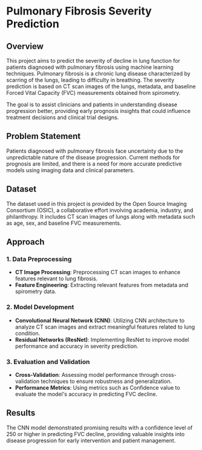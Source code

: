 # Pulmonary Fibrosis Severity Prediction

## Overview

This project aims to predict the severity of decline in lung function for patients diagnosed with pulmonary fibrosis using machine learning techniques. Pulmonary fibrosis is a chronic lung disease characterized by scarring of the lungs, leading to difficulty in breathing. The severity prediction is based on CT scan images of the lungs, metadata, and baseline Forced Vital Capacity (FVC) measurements obtained from spirometry.

The goal is to assist clinicians and patients in understanding disease progression better, providing early prognosis insights that could influence treatment decisions and clinical trial designs.

## Problem Statement

Patients diagnosed with pulmonary fibrosis face uncertainty due to the unpredictable nature of the disease progression. Current methods for prognosis are limited, and there is a need for more accurate predictive models using imaging data and clinical parameters.

## Dataset

The dataset used in this project is provided by the Open Source Imaging Consortium (OSIC), a collaborative effort involving academia, industry, and philanthropy. It includes CT scan images of lungs along with metadata such as age, sex, and baseline FVC measurements.

## Approach

### 1. Data Preprocessing

- **CT Image Processing**: Preprocessing CT scan images to enhance features relevant to lung fibrosis.
- **Feature Engineering**: Extracting relevant features from metadata and spirometry data.

### 2. Model Development

- **Convolutional Neural Network (CNN)**: Utilizing CNN architecture to analyze CT scan images and extract meaningful features related to lung condition.
- **Residual Networks (ResNet)**: Implementing ResNet to improve model performance and accuracy in severity prediction.

### 3. Evaluation and Validation

- **Cross-Validation**: Assessing model performance through cross-validation techniques to ensure robustness and generalization.
- **Performance Metrics**: Using metrics such as Confidence value to evaluate the model's accuracy in predicting FVC decline.

 

## Results

The CNN model demonstrated promising results with a confidence level of 250 or higher in predicting FVC decline, providing valuable insights into disease progression for early intervention and patient management.

 
